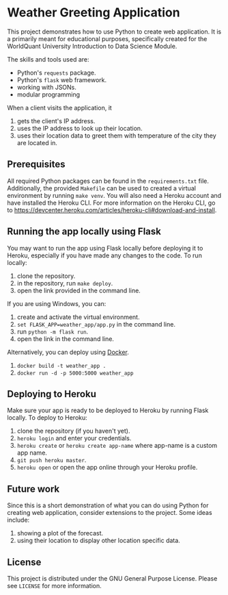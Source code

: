 # Weather Greeting Application
This project demonstrates how to use Python to create web application. It is a primarily meant for educational purposes, specifically created for the WorldQuant University Introduction to Data Science Module.

The skills and tools used are:
* Python's `requests` package.
* Python's `flask` web framework.
* working with JSONs.
* modular programming

When a client visits the application, it
1. gets the client's IP address.
1. uses the IP address to look up their location.
1. uses their location data to greet them with temperature of the city they are located in.

## Prerequisites
All required Python packages can be found in the `requirements.txt` file. Additionally, the provided `Makefile` can be used to created a virtual environment by running `make venv`. You will also need a Heroku account and have installed the Heroku CLI. For more information on the Heroku CLI, go to https://devcenter.heroku.com/articles/heroku-cli#download-and-install.

## Running the app locally using Flask
You may want to run the app using Flask locally before deploying it to Heroku, especially if you have made any changes to the code. To run locally:

1. clone the repository.
1. in the repository, run `make deploy`.
1. open the link provided in the command line.

If you are using Windows, you can:
1. create and activate the virtual environment.
1. `set FLASK_APP=weather_app/app.py` in the command line.
1. run `python -m flask run`.
1. open the link in the command line.

Alternatively, you can deploy using [Docker](https://www.docker.com/).
1. `docker build -t weather_app .`
1. `docker run -d -p 5000:5000 weather_app`

## Deploying to Heroku
Make sure your app is ready to be deployed to Heroku by running Flask locally. To deploy to Heroku:

1. clone the repository (if you haven't yet).
1. `heroku login` and enter your credentials.
1. `heroku create` or `heroku create app-name` where app-name is a custom app name.
1. `git push heroku master`.
1. `heroku open` or open the app online through your Heroku profile.

## Future work
Since this is a short demonstration of what you can do using Python for creating web application, consider extensions to the project. Some ideas include:
1. showing a plot of the forecast.
1. using their location to display other location specific data.

## License
This project is distributed under the GNU General Purpose License. Please see `LICENSE` for more information.
